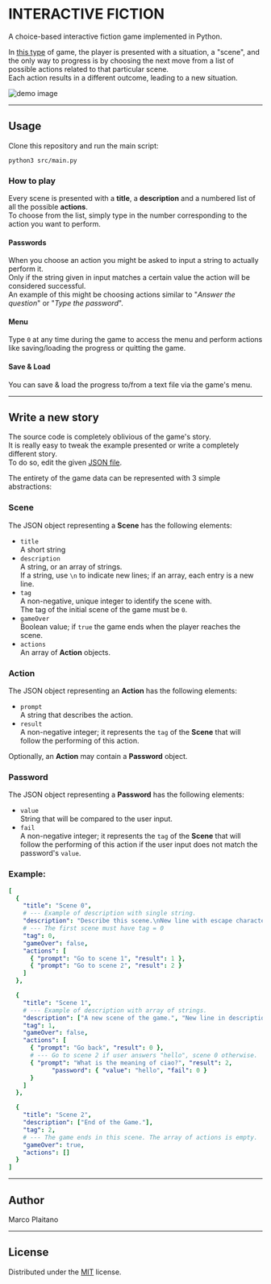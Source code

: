# INTERACTIVE FICTION

A choice-based interactive fiction game implemented in Python.

In [this type] of game, the player is presented with a situation, a "scene", and
the only way to progress is by choosing the next move from a list of possible
actions related to that particular scene.  
Each action results in a different outcome, leading to a new situation.

![demo image]

- - - - - - - - - - - - - - - - - - - - - - - - - - - - - - - - - - - - - - - -

## Usage

Clone this repository and run the main script:

```shell
python3 src/main.py
```

### How to play

Every scene is presented with a **title**, a **description** and a numbered list of
all the possible **actions**.  
To choose from the list, simply type in the number corresponding to the action
you want to perform.

#### Passwords

When you choose an action you might be asked to input a string to actually
perform it.  
Only if the string given in input matches a certain value the action will be
considered successful.  
An example of this might be choosing actions similar to "*Answer the question*"
or "*Type the password*".

#### Menu

Type `0` at any time during the game to access the menu and perform actions
like saving/loading the progress or quitting the game.

#### Save & Load

You can save & load the progress to/from a text file via the game's menu.

- - - - - - - - - - - - - - - - - - - - - - - - - - - - - - - - - - - - - - - -

## Write a new story

The source code is completely oblivious of the game's story.  
It is really easy to tweak the example presented or write a completely different
story.  
To do so, edit the given [JSON file].

The entirety of the game data can be represented with 3 simple abstractions:

### Scene

The JSON object representing a **Scene** has the following elements:

+ `title`  
A short string
+ `description`  
A string, or an array of strings.  
If a string, use `\n` to indicate new lines; if an array, each entry is a
new line.
+ `tag`  
A non-negative, unique integer to identify the scene with.  
The tag of the initial scene of the game must be `0`.
+ `gameOver`  
Boolean value; if `true` the game ends when the player reaches the scene.
+ `actions`  
An array of **Action** objects.  

### Action

The JSON object representing an **Action** has the following elements:

+ `prompt`  
A string that describes the action.
+ `result`  
A non-negative integer; it represents the `tag` of the **Scene** that will
follow the performing of this action.

Optionally, an **Action** may contain a **Password** object.

### Password

The JSON object representing a **Password** has the following elements:

+ `value`  
String that will be compared to the user input.
+ `fail`  
A non-negative integer; it represents the `tag` of the **Scene** that will
follow the performing of this action if the user input does not match the
password's `value`.

### Example:

```yaml
[
  {
    "title": "Scene 0",
    # --- Example of description with single string.
    "description": "Describe this scene.\nNew line with escape character.",
    # --- The first scene must have tag = 0
    "tag": 0,
    "gameOver": false,
    "actions": [
      { "prompt": "Go to scene 1", "result": 1 },
      { "prompt": "Go to scene 2", "result": 2 }
    ]
  },

  {
    "title": "Scene 1",
    # --- Example of description with array of strings.
    "description": ["A new scene of the game.", "New line in description."],
    "tag": 1,
    "gameOver": false,
    "actions": [
      { "prompt": "Go back", "result": 0 },
      # --- Go to scene 2 if user answers "hello", scene 0 otherwise.
      { "prompt": "What is the meaning of ciao?", "result": 2,
            "password": { "value": "hello", "fail": 0 }
      }
    ]
  },

  {
    "title": "Scene 2",
    "description": ["End of the Game."],
    "tag": 2,
    # --- The game ends in this scene. The array of actions is empty.
    "gameOver": true,
    "actions": []
  }
]
```

- - - - - - - - - - - - - - - - - - - - - - - - - - - - - - - - - - - - - - - -

## Author

Marco Plaitano

- - - - - - - - - - - - - - - - - - - - - - - - - - - - - - - - - - - - - - - -

## License

Distributed under the [MIT] license.

<!-- LINKS -->

[this type]:
https://www.ifwiki.org/Choice-based_interactive_fiction
"Wiki Article"

[demo image]:
https://github.com/marcoplaitano/images/blob/main/interactive_fiction_demo.png
"Demo image"

[JSON file]:
data/story.json
"Repository file"

[MIT]:
LICENSE
"Repository file"
